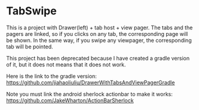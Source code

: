 TabSwipe
========

This is a project with Drawer(left) + tab host + view pager. The tabs and the pagers are linked, so if you clicks on any tab, the corresponding page will be shown. In the same way, if you swipe any viewpager, the corresponding tab will be pointed.

This project has been deprecated because I have created a gradle version of it, but it does not means that it does not work.

Here is the link to the gradle version:
https://github.com/jiahaoliuliu/DrawerWithTabsAndViewPagerGradle

Note you must link the android sherlock actionbar to make it works:
https://github.com/JakeWharton/ActionBarSherlock

